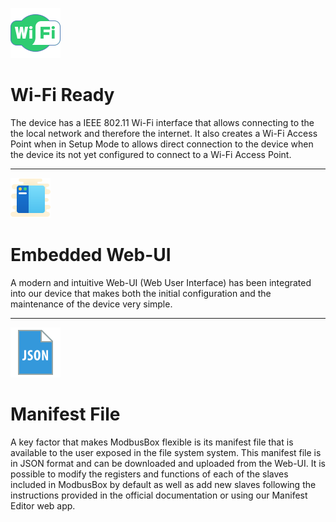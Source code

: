 ![wi-fi-logo](./wi-fi-logo.png)
# Wi-Fi Ready
The device has a IEEE 802.11 Wi-Fi interface that allows connecting to the the local network and therefore the internet. It also creates a Wi-Fi Access Point when in Setup Mode to allows direct connection to the device when the device its not yet configured to connect to a Wi-Fi Access Point.

---
![ui-logo](./ui-logo.png)
# Embedded Web-UI
A modern and intuitive Web-UI (Web User Interface) has been integrated into our device that makes both the initial configuration and the maintenance of the device very simple.

---
![ui-logo](./json-logo.png)
# Manifest File
A key factor that makes ModbusBox flexible is its manifest file that is available to the user exposed in the file system system.
This manifest file is in JSON format and can be downloaded and uploaded from the Web-UI. It is possible to modify the registers and functions of each of the slaves included in ModbusBox by default as well as add new slaves following the instructions provided in the official documentation or using our Manifest Editor web app.
